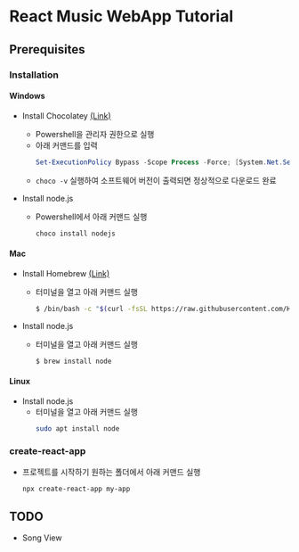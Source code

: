 # React Music WebApp Tutorial

## Prerequisites

### Installation

#### Windows

- Install Chocolatey [(Link)](https://chocolatey.org/install)
    - Powershell을 관리자 권한으로 실행
    - 아래 커맨드를 입력
        ```powershell
        Set-ExecutionPolicy Bypass -Scope Process -Force; [System.Net.ServicePointManager]::SecurityProtocol = [System.Net.ServicePointManager]::SecurityProtocol -bor 3072; iex ((New-Object System.Net.WebClient).DownloadString('https://community.chocolatey.org/install.ps1'))
        ```
    - ```choco -v``` 실행하여 소프트웨어 버전이 출력되면 정상적으로 다운로드 완료

- Install node.js
    - Powershell에서 아래 커맨드 실행
        ```powershell
        choco install nodejs
        ```

#### Mac

- Install Homebrew [(Link)](https://brew.sh)
  - 터미널을 열고 아래 커맨드 실행
    ```bash
    $ /bin/bash -c "$(curl -fsSL https://raw.githubusercontent.com/Homebrew/install/HEAD/install.sh)"
    ```

- Install node.js
  - 터미널을 열고 아래 커맨드 실행
    ```bash
    $ brew install node
    ```

#### Linux

- Install node.js
  - 터미널을 열고 아래 커맨드 실행
    ```bash
    sudo apt install node
    ```

### create-react-app

- 프로젝트를 시작하기 원하는 폴더에서 아래 커맨드 실행
    ```bash
    npx create-react-app my-app
    ```

## TODO

- Song View
